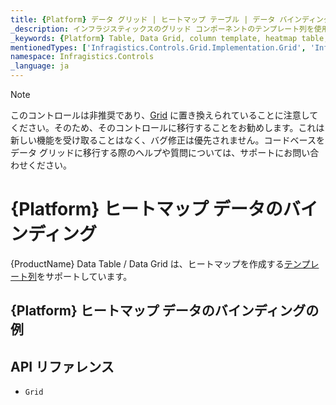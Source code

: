 ```yaml
---
title: {Platform} データ グリッド | ヒートマップ テーブル | データ バインディング | インフラジスティックス
_description: インフラジスティックスのグリッド コンポーネントのテンプレート列を使用してヒートマップ テーブルを作成します。{ProductName} テーブルのサンプルを是非お試しください!
_keywords: {Platform} Table, Data Grid, column template, heatmap table, {ProductName}, data binding, Infragistics, {Platform} テーブル, データ グリッド, 列テンプレート, ヒートマップ テーブル, データ バインディング, インフラジスティックス
mentionedTypes: ['Infragistics.Controls.Grid.Implementation.Grid', 'Infragistics.Controls.Grid.Implementation.Column']
namespace: Infragistics.Controls
_language: ja
---
```


<!-- Blazor, WebComponents -->

> [!Note]
このコントロールは非推奨であり、[Grid](../data-grid.md) に置き換えられていることに注意してください。そのため、そのコントロールに移行することをお勧めします。これは新しい機能を受け取ることはなく、バグ修正は優先されません。コードベースをデータ グリッドに移行する際のヘルプや質問については、サポートにお問い合わせください。

<!-- end: Blazor, WebComponents -->

# {Platform} ヒートマップ データのバインディング

{ProductName} Data Table / Data Grid は、ヒートマップを作成する[テンプレート列](column-types.md#テンプレート列)をサポートしています。

## {Platform} ヒートマップ データのバインディングの例


<code-view style="height: 600px"
           data-demos-base-url="{environment:dvDemosBaseUrl}"
           iframe-src="{environment:dvDemosBaseUrl}/grids/data-grid-type-heatmap-table"
           alt="{Platform} ヒートマップ データのバインディングの例"
           github-src="grids/data-grid/type-heatmap-table">
</code-view>

## API リファレンス

 - `Grid`